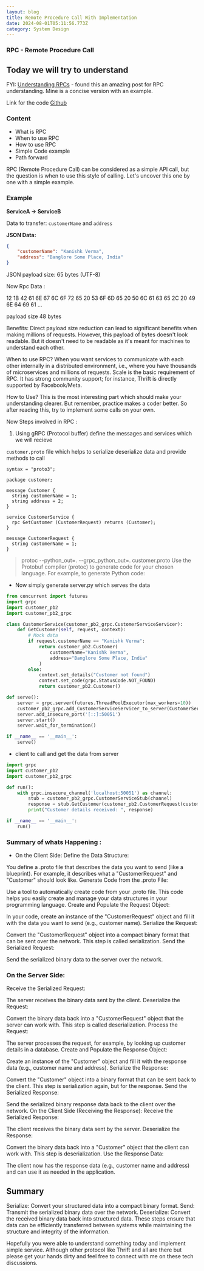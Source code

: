 ```yaml
---
layout: blog
title: Remote Procedure Call With Implementation
date: 2024-08-01T05:11:56.773Z
category: System Design
---
```


### RPC - Remote Procedure Call 

## Today we will try to understand 

FYI: [Understanding RPCs](https://prakhar.me/articles/understanding-rpcs/) - found this an amazing post for RPC understanding. Mine is a concise version with an example. 

Link for the code [Github](https://github.com/terror26/rpcExample)
### Content
- What is RPC
- When to use RPC
- How to use RPC
- Simple Code example
- Path forward

RPC (Remote Procedure Call) can be considered as a simple API call, but the question is when to use this style of calling. Let's uncover this one by one with a simple example.

### Example

**ServiceA -> ServiceB**

Data to transfer: `customerName` and `address`

**JSON Data:**
```json
{
    "customerName": "Kanishk Verma",
    "address": "Banglore Some Place, India"
}

```
JSON payload size: 65 bytes (UTF-8)

Now Rpc Data : 

12 1B 42 61 6E 67 6C 6F 72 65 20 53 6F 6D 65 20 50 6C 61 63 65 2C 20 49 6E 64 69 61 ...

payload size 48 bytes 


Benefits:
Direct payload size reduction can lead to significant benefits when making millions of requests. However, this payload of bytes doesn't look readable. But it doesn't need to be readable as it's meant for machines to understand each other.


When to use RPC?
When you want services to communicate with each other internally in a distributed environment, i.e., where you have thousands of microservices and millions of requests. Scale is the basic requirement of RPC.
It has strong community support; for instance, Thrift is directly supported by Facebook/Meta.

How to Use?
This is the most interesting part which should make your understanding clearer. But remember, practice makes a coder better. So after reading this, try to implement some calls on your own.


Now Steps involved in RPC : 

1. Using gRPC (Protocol buffer)
   define the messages and services which we will recieve 

`customer.proto` file which helps to serialize deserialize data and provide methods to call
```
syntax = "proto3";

package customer;

message Customer {
  string customerName = 1;
  string address = 2;
}

service CustomerService {
  rpc GetCustomer (CustomerRequest) returns (Customer);
}

message CustomerRequest {
  string customerName = 1;
}

```

> protoc --python_out=. --grpc_python_out=. customer.proto
 Use the Protobuf compiler (protoc) to generate code for your chosen language. For example, to generate Python code:

* Now simply generate server.py which serves the data

```python
from concurrent import futures
import grpc
import customer_pb2
import customer_pb2_grpc

class CustomerService(customer_pb2_grpc.CustomerServiceServicer):
    def GetCustomer(self, request, context):
        # Mock data
        if request.customerName == "Kanishk Verma":
            return customer_pb2.Customer(
                customerName="Kanishk Verma",
                address="Banglore Some Place, India"
            )
        else:
            context.set_details("Customer not found")
            context.set_code(grpc.StatusCode.NOT_FOUND)
            return customer_pb2.Customer()

def serve():
    server = grpc.server(futures.ThreadPoolExecutor(max_workers=10))
    customer_pb2_grpc.add_CustomerServiceServicer_to_server(CustomerService(), server)
    server.add_insecure_port('[::]:50051')
    server.start()
    server.wait_for_termination()

if __name__ == '__main__':
    serve()

```

* client to call and get the data from server

```python
import grpc
import customer_pb2
import customer_pb2_grpc

def run():
    with grpc.insecure_channel('localhost:50051') as channel:
        stub = customer_pb2_grpc.CustomerServiceStub(channel)
        response = stub.GetCustomer(customer_pb2.CustomerRequest(customerName="Kanishk Verma"))
        print("Customer details received: ", response)

if __name__ == '__main__':
    run()

```

### Summary of whats Happening : 

- On the Client Side:
Define the Data Structure:

You define a .proto file that describes the data you want to send (like a blueprint). For example, it describes what a "CustomerRequest" and "Customer" should look like.
Generate Code from the .proto File:

Use a tool to automatically create code from your .proto file. This code helps you easily create and manage your data structures in your programming language.
Create and Populate the Request Object:

In your code, create an instance of the "CustomerRequest" object and fill it with the data you want to send (e.g., customer name).
Serialize the Request:

Convert the "CustomerRequest" object into a compact binary format that can be sent over the network. This step is called serialization.
Send the Serialized Request:

Send the serialized binary data to the server over the network.

### On the Server Side:
Receive the Serialized Request:

The server receives the binary data sent by the client.
Deserialize the Request:

Convert the binary data back into a "CustomerRequest" object that the server can work with. This step is called deserialization.
Process the Request:

The server processes the request, for example, by looking up customer details in a database.
Create and Populate the Response Object:

Create an instance of the "Customer" object and fill it with the response data (e.g., customer name and address).
Serialize the Response:

Convert the "Customer" object into a binary format that can be sent back to the client. This step is serialization again, but for the response.
Send the Serialized Response:

Send the serialized binary response data back to the client over the network.
On the Client Side (Receiving the Response):
Receive the Serialized Response:

The client receives the binary data sent by the server.
Deserialize the Response:

Convert the binary data back into a "Customer" object that the client can work with. This step is deserialization.
Use the Response Data:

The client now has the response data (e.g., customer name and address) and can use it as needed in the application.

## Summary
Serialize: Convert your structured data into a compact binary format.
Send: Transmit the serialized binary data over the network.
Deserialize: Convert the received binary data back into structured data.
These steps ensure that data can be efficiently transferred between systems while maintaining the structure and integrity of the information.


Hopefully you were able to understand something today and implement simple service. Although other protocol like Thrift and all are there but please get your hands dirty and feel free to connect with me on these tech discussions. 
